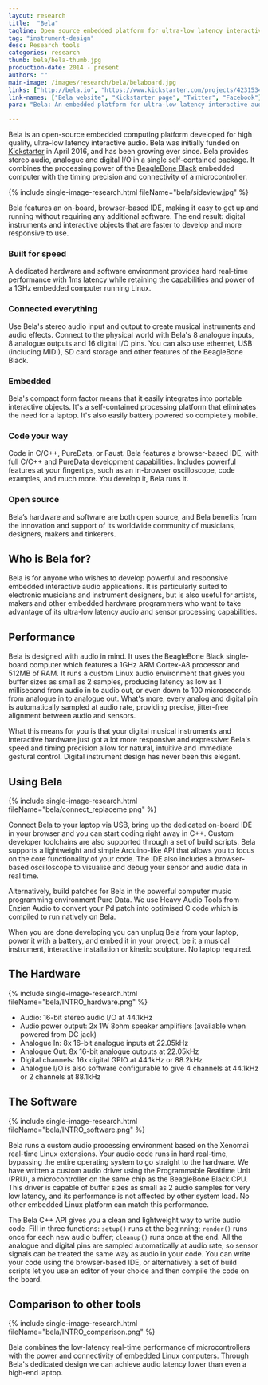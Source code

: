```yaml
---
layout: research
title:  "Bela"
tagline: Open source embedded platform for ultra-low latency interactive audio
tag: "instrument-design"
desc: Research tools
categories: research
thumb: bela/bela-thumb.jpg
production-date: 2014 - present
authors: ""
main-image: /images/research/bela/belaboard.jpg
links: ["http://bela.io", "https://www.kickstarter.com/projects/423153472/bela-an-embedded-platform-for-low-latency-interact", "http://twitter.com/belaPlatform", "http://facebook.com/belaPlatform"]
link-names: ["Bela website", "Kickstarter page", "Twitter", "Facebook"]
para: "Bela: An embedded platform for ultra-low latency interactive audio"

---
```


Bela is an open-source embedded computing platform developed for high quality, ultra-low latency interactive audio. Bela was initially funded on [Kickstarter](https://www.kickstarter.com/projects/423153472/bela-an-embedded-platform-for-low-latency-interact) in April 2016, and has been growing ever since. Bela provides stereo audio, analogue and digital I/O in a single self-contained package. It combines the processing power of the [BeagleBone Black](https://beagleboard.org/black) embedded computer with the timing precision and connectivity of a microcontroller.

{% include single-image-research.html fileName="bela/sideview.jpg" %}


Bela features an on-board, browser-based IDE, making it easy to get up and running without requiring any additional software. The end result: digital instruments and interactive objects that are faster to develop and more responsive to use.

### Built for speed

A dedicated hardware and software environment provides hard real-time performance with 1ms latency while retaining the capabilities and power of a 1GHz embedded computer running Linux.

### Connected everything

Use Bela's stereo audio input and output to create musical instruments and audio effects. Connect to the physical world with Bela's 8 analogue inputs, 8 analogue outputs and 16 digital I/O pins. You can also use ethernet, USB (including MIDI), SD card storage and other features of the BeagleBone Black.

### Embedded

Bela's compact form factor means that it easily integrates into portable interactive objects. It's a self-contained processing platform that eliminates the need for a laptop. It's also easily battery powered so completely mobile.

### Code your way

Code in C/C++, PureData, or Faust. Bela features a browser-based IDE, with full C/C++ and PureData development capabilities. Includes powerful features at your fingertips, such as an in-browser oscilloscope, code examples, and much more. You develop it, Bela runs it.

### Open source

Bela’s hardware and software are both open source, and Bela benefits from the innovation and support of its worldwide community of musicians, designers, makers and tinkerers.

## Who is Bela for?

Bela is for anyone who wishes to develop powerful and responsive embedded interactive audio applications. It is particularly suited to electronic musicians and instrument designers, but is also useful for artists, makers and other embedded hardware programmers who want to take advantage of its ultra-low latency audio and sensor processing capabilities.

## Performance

Bela is designed with audio in mind. It uses the BeagleBone Black single-board computer which features a 1GHz ARM Cortex-A8 processor and 512MB of RAM. It runs a custom Linux audio environment that gives you buffer sizes as small as 2 samples, producing latency as low as 1 millisecond from audio in to audio out, or even down to 100 microseconds from analogue in to analogue out. What's more, every analog and digital pin is automatically sampled at audio rate, providing precise, jitter-free alignment between audio and sensors.

What this means for you is that your digital musical instruments and interactive hardware just got a lot more responsive and expressive: Bela's speed and timing precision allow for natural, intuitive and immediate gestural control. Digital instrument design has never been this elegant.

## Using Bela

{% include single-image-research.html fileName="bela/connect_replaceme.png" %}


Connect Bela to your laptop via USB, bring up the dedicated on-board IDE in your browser and you can start coding right away in C++. Custom developer toolchains are also supported through a set of build scripts. Bela supports a lightweight and simple Arduino-like API that allows you to focus on the core functionality of your code. The IDE also includes a browser-based oscilloscope to visualise and debug your sensor and audio data in real time.


Alternatively, build patches for Bela in the powerful computer music programming environment Pure Data. We use Heavy Audio Tools from Enzien Audio to convert your Pd patch into optimised C code which is compiled to run natively on Bela.


When you are done developing you can unplug Bela from your laptop, power it with a battery, and embed it in your project, be it a musical instrument, interactive installation or kinetic sculpture. No laptop required.

## The Hardware 

{% include single-image-research.html fileName="bela/INTRO_hardware.png" %}


* Audio: 16-bit stereo audio I/O at 44.1kHz
* Audio power output: 2x 1W 8ohm speaker amplifiers (available when powered from DC jack)
* Analogue In: 8x 16-bit analogue inputs at 22.05kHz
* Analogue Out: 8x 16-bit analogue outputs at 22.05kHz
* Digital channels: 16x digital GPIO at 44.1kHz or 88.2kHz
* Analogue I/O is also software configurable to give 4 channels at 44.1kHz or 2 channels at 88.1kHz

## The Software 

{% include single-image-research.html fileName="bela/INTRO_software.png" %}

Bela runs a custom audio processing environment based on the Xenomai real-time Linux extensions. Your audio code runs in hard real-time, bypassing the entire operating system to go straight to the hardware. We have written a custom audio driver using the Programmable Realtime Unit (PRU), a microcontroller on the same chip as the BeagleBone Black CPU. This driver is capable of buffer sizes as small as 2 audio samples for very low latency, and its performance is not affected by other system load. No other embedded Linux platform can match this performance.

The Bela C++ API gives you a clean and lightweight way to write audio code. Fill in three functions: `setup()` runs at the beginning; `render()` runs once for each new audio buffer; `cleanup()` runs once at the end. All the analogue and digital pins are sampled automatically at audio rate, so sensor signals can be treated the same way as audio in your code. You can write your code using the browser-based IDE, or alternatively a set of build scripts let you use an editor of your choice and then compile the code on the board.

## Comparison to other tools 

{% include single-image-research.html fileName="bela/INTRO_comparison.png" %}

Bela combines the low-latency real-time performance of microcontrollers with the power and connectivity of embedded Linux computers. Through Bela's dedicated design we can achieve audio latency lower than even a high-end laptop.

